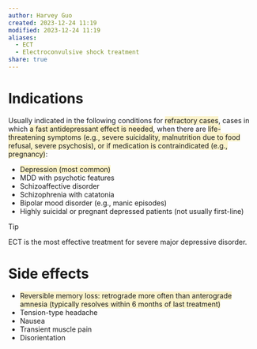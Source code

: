```yaml
---
author: Harvey Guo
created: 2023-12-24 11:19
modified: 2023-12-24 11:19
aliases:
  - ECT
  - Electroconvulsive shock treatment
share: true
---
```

# Indications
Usually indicated in the following conditions for <span style="background:rgba(240, 200, 0, 0.2)">refractory cases</span>, cases in which <span style="background:rgba(240, 200, 0, 0.2)">a fast antidepressant effect is needed</span>, when there are <span style="background:rgba(240, 200, 0, 0.2)">life-threatening symptoms (e.g., severe suicidality, malnutrition due to food refusal, severe psychosis), or if medication is contraindicated (e.g., pregnancy)</span>:
- <span style="background:rgba(240, 200, 0, 0.2)">Depression (most common)</span>
- MDD with psychotic features
- Schizoaffective disorder
- Schizophrenia with catatonia
- Bipolar mood disorder (e.g., manic episodes)
- Highly suicidal or pregnant depressed patients (not usually first-line)
>[!tip] 
>ECT is the most effective treatment for severe major depressive disorder.

# Side effects
- <span style="background:rgba(240, 200, 0, 0.2)">Reversible memory loss: retrograde more often than anterograde amnesia (typically resolves within 6 months of last treatment) </span>
- Tension-type headache 
- Nausea
- Transient muscle pain
- Disorientation
